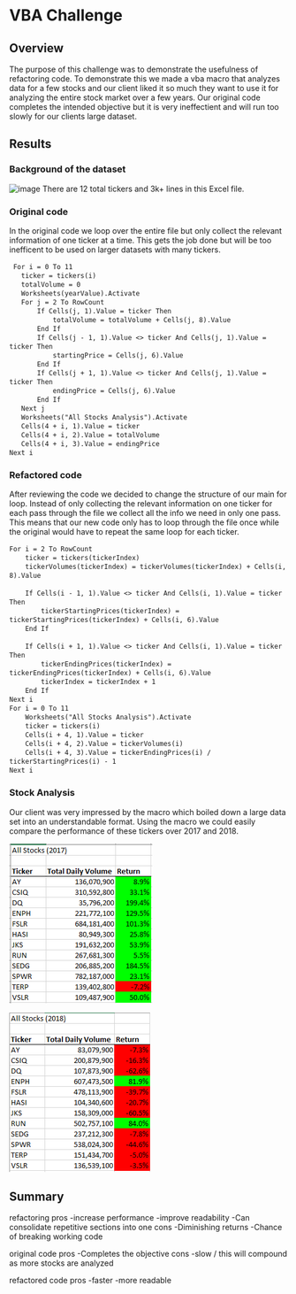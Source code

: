 # VBA Challenge

## Overview
The purpose of this challenge was to demonstrate the usefulness of refactoring code. To demonstrate this we made a vba macro that analyzes data for a few stocks and our client liked it so much they want to use it for analyzing the entire stock market over a few years.  Our original code completes the intended objective but it is very ineffectient and will run too slowly for our clients large dataset.

## Results

### Background of the dataset 
![image](https://user-images.githubusercontent.com/54948382/124210633-c4c54680-dab9-11eb-9bdf-644902c39264.png)
There are 12 total tickers and 3k+ lines in this Excel file.

### Original code
In the original code we loop over the entire file but only collect the relevant information of one ticker at a time.  This gets the job done but will be too inefficent to be used on larger datasets with many tickers.

     For i = 0 To 11
       ticker = tickers(i)
       totalVolume = 0
       Worksheets(yearValue).Activate
       For j = 2 To RowCount
           If Cells(j, 1).Value = ticker Then
               totalVolume = totalVolume + Cells(j, 8).Value
           End If
           If Cells(j - 1, 1).Value <> ticker And Cells(j, 1).Value = ticker Then
               startingPrice = Cells(j, 6).Value
           End If
           If Cells(j + 1, 1).Value <> ticker And Cells(j, 1).Value = ticker Then
               endingPrice = Cells(j, 6).Value
           End If
       Next j
       Worksheets("All Stocks Analysis").Activate
       Cells(4 + i, 1).Value = ticker
       Cells(4 + i, 2).Value = totalVolume
       Cells(4 + i, 3).Value = endingPrice
    Next i

### Refactored code
After reviewing the code we decided to change the structure of our main for loop.  Instead of only collecting the relevant information on one ticker for each pass through the file we collect all the info we need in only one pass.  This means that our new code only has to loop through the file once while the original would have to repeat the same loop for each ticker.

    For i = 2 To RowCount
        ticker = tickers(tickerIndex)
        tickerVolumes(tickerIndex) = tickerVolumes(tickerIndex) + Cells(i, 8).Value
        
        If Cells(i - 1, 1).Value <> ticker And Cells(i, 1).Value = ticker Then
            tickerStartingPrices(tickerIndex) = tickerStartingPrices(tickerIndex) + Cells(i, 6).Value
        End If
        
        If Cells(i + 1, 1).Value <> ticker And Cells(i, 1).Value = ticker Then
            tickerEndingPrices(tickerIndex) = tickerEndingPrices(tickerIndex) + Cells(i, 6).Value
            tickerIndex = tickerIndex + 1
        End If
    Next i
    For i = 0 To 11
        Worksheets("All Stocks Analysis").Activate
        ticker = tickers(i)
        Cells(i + 4, 1).Value = ticker
        Cells(i + 4, 2).Value = tickerVolumes(i)
        Cells(i + 4, 3).Value = tickerEndingPrices(i) / tickerStartingPrices(i) - 1
    Next i

### Stock Analysis
Our client was very impressed by the macro which boiled down a large data set into an understandable format.  Using the macro we could easily compare the performance of these tickers over 2017 and 2018.

![2017](VBA_Challenge_2017.png)

![2018](VBA_Challenge_2018.png)




## Summary
refactoring
pros
-increase performance
-improve readability
-Can consolidate repetitive sections into one 
cons
-Diminishing returns
-Chance of breaking working code


original code
pros
-Completes the objective
cons
-slow / this will compound as more stocks are analyzed 

refactored code
pros
-faster
-more readable
